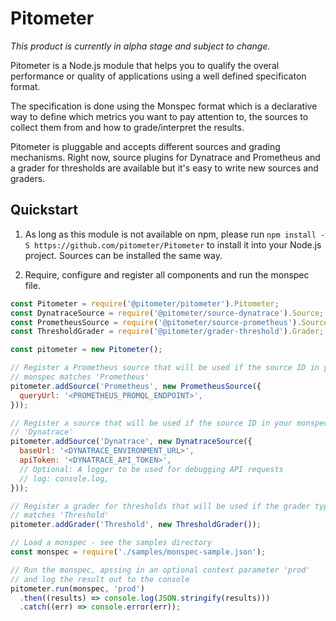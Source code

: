 # Pitometer

*This product is currently in alpha stage and subject to change.*

Pitometer is a Node.js module that helps you to qualify the overal performance
or quality of applications using a well defined specificaton format.

The specification is done using the Monspec format which is a declarative way to
define which metrics you want to pay attention to, the sources to collect
them from and how to grade/interpret the results.

Pitometer is pluggable and accepts different sources and grading mechanisms.
Right now, source plugins for Dynatrace and Prometheus and a grader for thresholds
are available but it's easy to write new sources and graders.

## Quickstart

1. As long as this module is not available on npm, please
   run `npm install -S https://github.com/pitometer/Pitometer` to install it
   into your Node.js project. Sources can be installed the same way.

1. Require, configure and register all components and
   run the monspec file.

  ```js
  const Pitometer = require('@pitometer/pitometer').Pitometer;
  const DynatraceSource = require('@pitometer/source-dynatrace').Source;
  const PrometheusSource = require('@pitometer/source-prometheus').Source;
  const ThresholdGrader = require('@pitometer/grader-threshold').Grader;

  const pitometer = new Pitometer();

  // Register a Prometheus source that will be used if the source ID in your
  // monspec matches 'Prometheus'
  pitometer.addSource('Prometheus', new PrometheusSource({
    queryUrl: '<PROMETHEUS_PROMQL_ENDPOINT>',
  }));

  // Register a source that will be used if the source ID in your monspec matches
  // 'Dynatrace'
  pitometer.addSource('Dynatrace', new DynatraceSource({
    baseUrl: '<DYNATRACE_ENVIRONMENT_URL>',
    apiToken: '<DYNATRACE_API_TOKEN>',
    // Optional: A logger to be used for debugging API requests
    // log: console.log,
  }));

  // Register a grader for thresholds that will be used if the grader type
  // matches 'Threshold'
  pitometer.addGrader('Threshold', new ThresholdGrader());

  // Load a monspec - see the samples directory
  const monspec = require('./samples/monspec-sample.json');

  // Run the monspec, apssing in an optional context parameter 'prod'
  // and log the result out to the console
  pitometer.run(monspec, 'prod')
    .then((results) => console.log(JSON.stringify(results)))
    .catch((err) => console.error(err));
  ```
